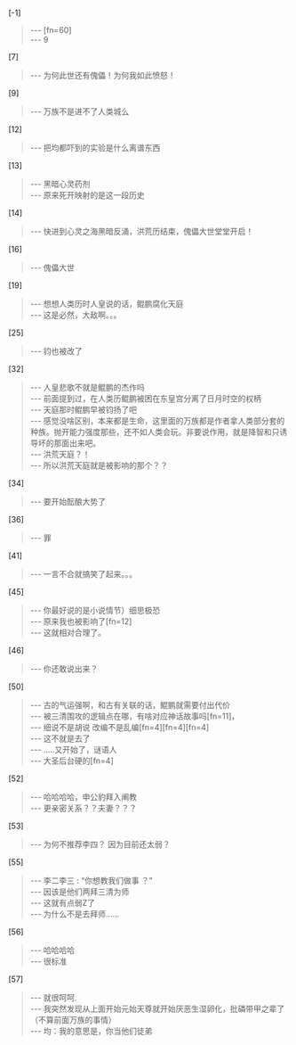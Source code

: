 
[-1] 
>--- [fn=60]<br>
>--- 9<br>

[7] 
>--- 为何此世还有傀儡！为何我如此愤怒！<br>

[9] 
>--- 万族不是进不了人类城么<br>

[12] 
>--- 把均都吓到的实验是什么离谱东西<br>

[13] 
>--- 黑暗心灵药剂<br>
>--- 原来死开映射的是这一段历史<br>

[14] 
>--- 快进到心灵之海黑暗反涌，洪荒历结束，傀儡大世堂堂开启！<br>

[16] 
>--- 傀儡大世<br>

[19] 
>--- 想想人类历时人皇说的话，鲲鹏腐化天庭<br>
>--- 这是必然，大敌啊。。。<br>

[25] 
>--- 钧也被改了<br>

[32] 
>--- 人皇悲歌不就是鲲鹏的杰作吗<br>
>--- 前面提到过，在人类历鲲鹏被困在东皇宫分离了日月时空的权柄<br>
>--- 天庭那时鲲鹏早被钧扬了吧<br>
>--- 感觉没啥区别，本来都是生命，这里面的万族都是作者拿人类部分套的种族。抛开能力强度那些，还不如人类会玩。非要说作用，就是降智和只诱导坏的那面出来吧。<br>
>--- 洪荒天庭？！<br>
>--- 所以洪荒天庭就是被影响的那个？？<br>

[34] 
>--- 要开始酝酿大势了<br>

[36] 
>--- 罪<br>

[41] 
>--- 一言不合就搞笑了起来。。。<br>

[45] 
>--- 你最好说的是小说情节）细思极恐<br>
>--- 原来我也被影响了[fn=12]<br>
>--- 这就相对合理了。<br>

[46] 
>--- 你还敢说出来？<br>

[50] 
>--- 古的气运强啊，和古有关联的话，鲲鹏就需要付出代价<br>
>--- 被三清围攻的逻辑点在哪，有啥对应神话故事吗[fn=11]，<br>
>--- 细说不是胡说 改编不是乱编[fn=4][fn=4][fn=4]<br>
>--- 这不就是去了<br>
>--- .....又开始了，谜语人<br>
>--- 大圣后台硬的[fn=4]<br>

[52] 
>--- 哈哈哈哈，申公豹拜入阐教<br>
>--- 更亲密关系？？夫妻？？？<br>

[53] 
>--- 为何不推荐李四？
因为目前还太弱？<br>

[55] 
>--- 李二李三 : “你想教我们做事 ？”<br>
>--- 因该是他们两拜三清为师<br>
>--- 这就有点弱Z了<br>
>--- 为什么不是去拜师……<br>

[56] 
>--- 哈哈哈哈<br>
>--- 很标准<br>

[57] 
>--- 就很呵呵.<br>
>--- 我突然发现从上面开始元始天尊就开始厌恶生湿卵化，批磷带甲之辈了（不算前面万族的事情）<br>
>--- 均：我的意思是，你当他们徒弟<br>
